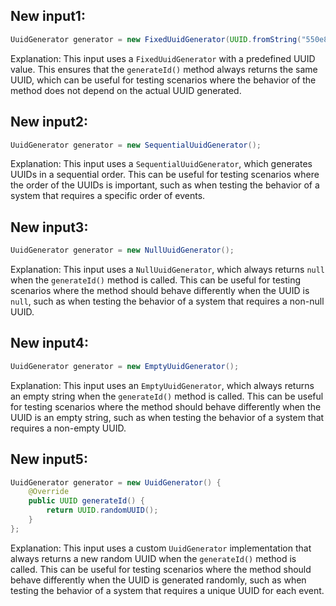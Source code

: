 ## New input1:
```java
UuidGenerator generator = new FixedUuidGenerator(UUID.fromString("550e8400-e29b-41d4-a716-446655440000"));
```
Explanation: This input uses a `FixedUuidGenerator` with a predefined UUID value. This ensures that the `generateId()` method always returns the same UUID, which can be useful for testing scenarios where the behavior of the method does not depend on the actual UUID generated.

## New input2:
```java
UuidGenerator generator = new SequentialUuidGenerator();
```
Explanation: This input uses a `SequentialUuidGenerator`, which generates UUIDs in a sequential order. This can be useful for testing scenarios where the order of the UUIDs is important, such as when testing the behavior of a system that requires a specific order of events.

## New input3:
```java
UuidGenerator generator = new NullUuidGenerator();
```
Explanation: This input uses a `NullUuidGenerator`, which always returns `null` when the `generateId()` method is called. This can be useful for testing scenarios where the method should behave differently when the UUID is `null`, such as when testing the behavior of a system that requires a non-null UUID.

## New input4:
```java
UuidGenerator generator = new EmptyUuidGenerator();
```
Explanation: This input uses an `EmptyUuidGenerator`, which always returns an empty string when the `generateId()` method is called. This can be useful for testing scenarios where the method should behave differently when the UUID is an empty string, such as when testing the behavior of a system that requires a non-empty UUID.

## New input5:
```java
UuidGenerator generator = new UuidGenerator() {
    @Override
    public UUID generateId() {
        return UUID.randomUUID();
    }
};
```
Explanation: This input uses a custom `UuidGenerator` implementation that always returns a new random UUID when the `generateId()` method is called. This can be useful for testing scenarios where the method should behave differently when the UUID is generated randomly, such as when testing the behavior of a system that requires a unique UUID for each event.
